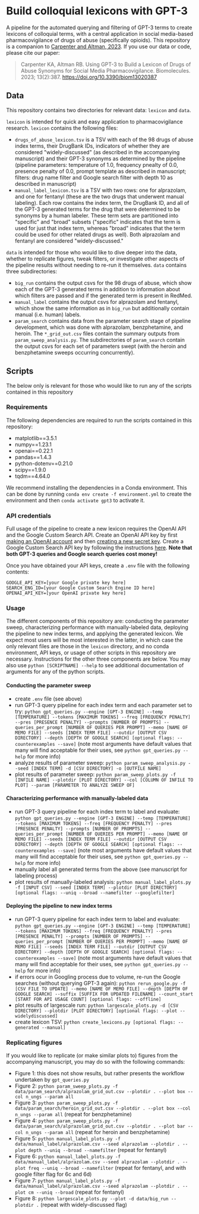# Build colloquial lexicons with GPT-3
A pipeline for the automated querying and filtering of GPT-3 terms to create lexicons of colloquial terms, with a central application in social media-based pharmacovigilance of drugs of abuse (specifically opioids). This repository is a companion to [Carpenter and Altman, 2023](https://www.mdpi.com/2218-273X/13/2/387). If you use our data or code, please cite our paper:
> Carpenter KA, Altman RB. Using GPT-3 to Build a Lexicon of Drugs of Abuse Synonyms for Social Media Pharmacovigilance. Biomolecules. 2023; 13(2):387. https://doi.org/10.3390/biom13020387

## Data
This repository contains two directories for relevant data: `lexicon` and `data`.

`lexicon` is intended for quick and easy application to pharmacovigilance research. `lexicon` contains the following files:
- `drugs_of_abuse_lexicon.tsv` is a TSV with each of the 98 drugs of abuse index terms, their DrugBank IDs, indicators of whether they are considered "widely-discussed" (as described in the accompanying manuscript) and their GPT-3 synonyms as determined by the pipeline (pipeline parameters: temperature of 1.0, frequency pnealty of 0.0, presence penalty of 0.0, prompt template as described in manuscript; filters: drug name filter and Google search filter with depth 10 as described in manuscript)
- `manual_label_lexicon.tsv` is a TSV with two rows: one for alprazolam, and one for fentanyl (these are the two drugs that underwent manual labeling). Each row contains the index term, the DrugBank ID, and all of the GPT-3 generated terms for the drug that were determined to be synonyms by a human labeler. These term sets are partitioned into "specific" and "broad" subsets ("specific" indicates that the term is used for just that index term, whereas "broad" indicates that the term could be used for other related drugs as well). Both alprazolam and fentanyl are considered "widely-discussed."

`data` is intended for those who would like to dive deeper into the data, whether to replicate figures, tweak filters, or investigate other aspects of the pipeline results without needing to re-run it themselves. `data` contains three subdirectories:
- `big_run` contains the output csvs for the 98 drugs of abuse, which show each of the GPT-3 generated terms in addition to information about which filters are passed and if the generated term is present in RedMed.
- `manual_label` contains the output csvs for alprazolam and fentanyl, which show the same information as in `big_run` but additionally contain manual (i.e. human) labels.
- `param_search` contains data from the parameter search stage of pipeline development, which was done with alprazolam, benzphetamine, and heroin. The `*_grid_out.csv` files contain the summary outputs from `param_sweep_analysis.py`. The subdirectories of `param_search` contain the output csvs for each set of parameters swept (with the heroin and benzphetamine sweeps occurring concurrently).

## Scripts
The below only is relevant for those who would like to run any of the scripts contained in this repository 

### Requirements
The following dependencies are required to run the scripts contained in this repository:
- matplotlib==3.5.1
- numpy==1.23.1
- openai==0.22.1
- pandas==1.4.3
- python-dotenv==0.21.0
- scipy==1.9.0
- tqdm==4.64.0

We recommend installing the dependencies in a Conda environment. This can be done by running `conda env create -f environment.yml` to create the environment and then `conda activate gpt3` to activate it.

### API credentials
Full usage of the pipeline to create a new lexicon requires the OpenAI API and the Google Custom Search API. Create an OpenAI API key by first [making an OpenAI account](https://beta.openai.com/signup) and then [creating a new secret key](https://beta.openai.com/account/api-keys). Create a Google Custom Search API key by following the instructions [here](https://developers.google.com/custom-search/v1/overview). **Note that both GPT-3 queries and Google search queries cost money!**

Once you have obtained your API keys, create a `.env` file with the following contents:

```
GOOGLE_API_KEY=[your Google private key here]
SEARCH_ENG_ID=[your Google Custom Search Engine ID here]
OPENAI_API_KEY=[your OpenAI private key here]
```

### Usage
The different components of this repository are: conducting the parameter sweep, characterizing performance with manually-labeled data, deploying the pipeline to new index terms, and applying the generated lexicon. We expect most users will be most interested in the latter, in which case the only relevant files are those in the `lexicon` directory, and no conda environment, API keys, or usage of other scripts in this repository are necessary. Instructions for the other three components are below. You may also use `python [SCRIPTNAME] --help` to see additional documentation of arguments for any of the python scripts.

#### Conducting the parameter sweep
- create `.env` file (see above)
- run GPT-3 query pipeline for each index term and each parameter set to try: `python gpt_queries.py --engine [GPT-3 ENGINE] --temp [TEMPERATURE] --tokens [MAXIMUM TOKENS] --freq [FREQUENCY PENALTY] --pres [PRESENCE PENALTY] --prompts [NUMBER OF PROMPTS] --queries_per_prompt [NUMBER OF QUERIES PER PROMPT] --memo [NAME OF MEMO FILE] --seeds [INDEX TERM FILE] --outdir [OUTPUT CSV DIRECTORY] --depth [DEPTH OF GOOGLE SEARCH] [optional flags: --counterexamples --save]` (note most arguments have default values that many will find acceptable for their uses, see `python gpt_queries.py --help` for more info)
- analyze results of parameter sweep: `python param_sweep_analysis.py --seed [INDEX TERM] -d [CSV DIRECTORY] -o [OUTFILE NAME]`
- plot results of parameter sweep: `python param_sweep_plots.py -f [INFILE NAME] --plotdir [PLOT DIRECTORY] --col [COLUMN OF INFILE TO PLOT] --param [PARAMETER TO ANALYZE SWEEP OF]`

#### Characterizing performance with manually-labeled data
- run GPT-3 query pipeline for each index term to label and evaluate: `python gpt_queries.py --engine [GPT-3 ENGINE] --temp [TEMPERATURE] --tokens [MAXIMUM TOKENS] --freq [FREQUENCY PENALTY] --pres [PRESENCE PENALTY] --prompts [NUMBER OF PROMPTS] --queries_per_prompt [NUMBER OF QUERIES PER PROMPT] --memo [NAME OF MEMO FILE] --seeds [INDEX TERM FILE] --outdir [OUTPUT CSV DIRECTORY] --depth [DEPTH OF GOOGLE SEARCH] [optional flags: --counterexamples --save]` (note most arguments have default values that many will find acceptable for their uses, see `python gpt_queries.py --help` for more info)
- manually label all generated terms from the above (see manuscript for labeling process)
- plot results of manually-labeled analysis: `python manual_label_plots.py -f [INPUT CSV] --seed [INDEX TERM] --plotdir [PLOT DIRECTORY] [optional flags: --uniq --broad --namefilter --googlefilter]`

#### Deploying the pipeline to new index terms
- run GPT-3 query pipeline for each index term to label and evaluate: `python gpt_queries.py --engine [GPT-3 ENGINE] --temp [TEMPERATURE] --tokens [MAXIMUM TOKENS] --freq [FREQUENCY PENALTY] --pres [PRESENCE PENALTY] --prompts [NUMBER OF PROMPTS] --queries_per_prompt [NUMBER OF QUERIES PER PROMPT] --memo [NAME OF MEMO FILE] --seeds [INDEX TERM FILE] --outdir [OUTPUT CSV DIRECTORY] --depth [DEPTH OF GOOGLE SEARCH] [optional flags: --counterexamples --save]` (note most arguments have default values that many will find acceptable for their uses, see `python gpt_queries.py --help` for more info)
- if errors ocur in Googling process due to volume, re-run the Google searches (without querying GPT-3 again): `python rerun_google.py -f [CSV FILE TO UPDATE] --memo [NAME OF MEMO FILE] --depth [DEPTH OF GOOGLE SEARCH] --suffix [SUFFIX FOR UPDATED FILENAME] --count_start [START FOR API USAGE COUNT] [optional flags: --offline]`
- plot results of largescale run: `python largescale_plots.py -d [CSV DIRECTORY] --plotdir [PLOT DIRECTORY] [optional flags: --plot --widelydiscussed]`
- create lexicon TSV: `python create_lexicons.py [optional flags: --generated --manual]`

### Replicating figures
If you would like to replicate (or make similar plots to) figures from the accompanying manuscript, you may do so with the following commands:
- Figure 1: this does not show results, but rather presents the workflow undertaken by `gpt_queries.py`
- Figure 2: `python param_sweep_plots.py -f data/param_search/alprazolam_grid_out.csv --plotdir . --plot box --col n_ungs --param all`
- Figure 3: `python param_sweep_plots.py -f data/param_search/heroin_grid_out.csv --plotdir . --plot box --col n_ungs --param all` (repeat for benzphetamine)
- Figure 4: `python param_sweep_plots.py -f data/param_search/alprazolam_grid_out.csv --plotdir . --plot bar --col n_ungs --param all` (repeat for heroin and benzphetamine)
- Figure 5: `python manual_label_plots.py -f data/manual_label/alprazolam.csv --seed alprazolam --plotdir . --plot depth --uniq --broad --namefilter` (repeat for fentanyl)
- Figure 6: `python manual_label_plots.py -f data/manual_label/alprazolam.csv --seed alprazolam --plotdir . --plot freq --uniq --broad --namefilter` (repeat for fentanyl, and with google filter flag for 6c and 6d)
- Figure 7: `python manual_label_plots.py -f data/manual_label/alprazolam.csv --seed alprazolam --plotdir . --plot cm --uniq --broad` (repeat for fentanyl)
- Figure 8: `python largescale_plots.py --plot -d data/big_run --plotdir .` (repeat with widely-discussed flag)
